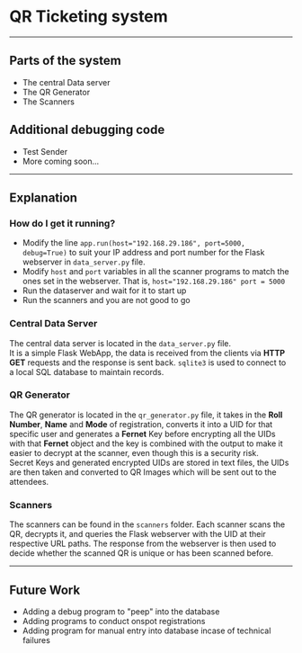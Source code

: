 # QR Ticketing system
---
## Parts of the system 
- The central Data server
- The QR Generator
- The Scanners

## Additional debugging code
- Test Sender
- More coming soon...
---
## Explanation
### How do I get it running?
* Modify the line `app.run(host="192.168.29.186", port=5000, debug=True)` to suit your IP address and port number for the Flask webserver in `data_server.py` file.
* Modify `host` and `port` variables in all the scanner programs to match the ones set in the webserver. That is, `host="192.168.29.186" port = 5000`
* Run the dataserver and wait for it to start up
* Run the scanners and you are not good to go
### Central Data Server
The central data server is located in the `data_server.py` file.  
It is a simple Flask WebApp, the data is received from the clients via **HTTP GET** requests and the response is sent back. `sqlite3` is used to connect to a local SQL database to maintain records.

### QR Generator
The QR generator is located in the `qr_generator.py` file, it takes in the **Roll Number**, **Name** and **Mode** of registration, converts it into a UID for that specific user and generates a **Fernet** Key before encrypting all the UIDs with that **Fernet** object and the key is combined with the output to make it easier to decrypt at the scanner, even though this is a security risk.  
Secret Keys and generated encrypted UIDs are stored in text files, the UIDs are then taken and converted to QR Images which will be sent out to the attendees.

### Scanners
The scanners can be found in the `scanners` folder. Each scanner scans the QR, decrypts it, and queries the Flask webserver with the UID at their respective URL paths. The response from the webserver is then used to decide whether the scanned QR is unique or has been scanned before.

---
## Future Work
* Adding a debug program to "peep" into the database
* Adding programs to conduct onspot registrations
* Adding program for manual entry into database incase of technical failures

